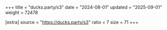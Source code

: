 +++
title = "ducks.party/s3"
date = "2024-08-01"
updated = "2025-09-01"
weight = 72478

[extra]
source = "https://ducks.party/s3"
ratio = 7
size = 71
+++
